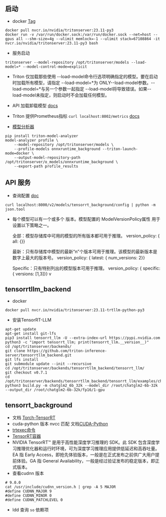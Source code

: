 ## 启动
- docker [Tag](!https://catalog.ngc.nvidia.com/orgs/nvidia/containers/tritonserver)
```shell
docker pull nvcr.io/nvidia/tritonserver:23.11-py3
docker run -v /var/run/docker.sock:/var/run/docker.sock --net=host --gpus all --shm-size=4g --ulimit memlock=-1 --ulimit stack=67108864 -it nvcr.io/nvidia/tritonserver:23.11-py3 bash
```

- 服务启动
```shell
tritonserver --model-repository /opt/tritonserver/models --load-model=* --model-control-mode=explicit
```
- Triton 仅加载那些使用 --load-model命令行选项明确指定的模型。要在启动时加载所有模型，请指定 --load-model=*为 ONLY--load-model参数。--load-model=*与另一个参数一起指定 --load-model将导致错误。如果--load-model未指定，则启动时不会加载任何模型。
- API 加载卸载模型 [docs](!https://docs.nvidia.com/deeplearning/triton-inference-server/user-guide/docs/protocol/extension_model_repository.html)
- Triton 提供Prometheus指标  `curl localhost:8002/metrics` [docs](!https://docs.nvidia.com/deeplearning/triton-inference-server/user-guide/docs/user_guide/metrics.html)

- [模型分析器](!https://github.com/triton-inference-server/model_analyzer/blob/r23.12/docs/quick_start.md)
```shell
pip install triton-model-analyzer
model-analyzer profile \
    --model-repository /opt/tritonserver/models \
    --profile-models onnxruntime_background --triton-launch-mode=docker \
    --output-model-repository-path /opt/tritonserver/o_models/onnxruntime_background \
    --export-path profile_results
```

## API 服务
- 查询配置 [doc](!https://docs.nvidia.com/deeplearning/triton-inference-server/user-guide/docs/user_guide/model_configuration.html)
```shell
curl localhost:8000/v2/models/tensorrt_background/config | python -m json.tool
```
- 每个模型可以有一个或多个 版本。模型配置的 ModelVersionPolicy属性 用于设置以下策略之一。

  全部：模型存储库中可用的模型的所有版本都可用于推理。 version_policy: { all: {}}

  最新：只有存储库中模型的最新“n”个版本可用于推理。该模型的最新版本是数字上最大的版本号。 version_policy: { latest: { num_versions: 2}}  
  
  Specific：只有特别列出的模型版本可用于推理。 version_policy: { specific: { versions: [1,3]}}
                                                                                                                                                                                                                                                                                                                                                                                                                                          v                                                                                                                                                                                                                                                                                                                                                                                                                                                                                                                                                                                                                                                                                                                                                                                                                                                                                                                                                                                                                                                                                                                                                                                                                                                                                                                                                                                                                                                                                                                                                                                                                                                                                                                                                                                                                                                                                                                                                                                                                                                                                                                                                                                                                                                                                                                                                                                                                                                                                                                                                                                                                                                                                                                                                                                                                                                                                                                                                                                                                                                                                                                                                                                                                                                                                                                                                                                                                                                                                                                                                                                                                                                                                                                                                                                                                                                                                                                                                                                                                                                                                                                                                                                                                                                                                                                                                                                                                                                                                                                                                                                                                                                                                                                                                                                                                                                                                                                                                                                                                                                                                                                                                                                                                                                                                                                                                                                                                                                                                                                                                                                                                                                                                                                                                                                                                                                                                                                                                                                                                                                                                                                                                                                                                                                                                                                                                                                                                                                                                                                                                                                                                                                                                                                                                                                                                                                                                                                                                                                                                                                                                                                                                                                                                                                                                                                                                                                                                                                                                                                                                                                                                                                                                                                                                                                                                                                                                                                                                                                                                                                                                                                                                                                                                                                                                                                                                                                                                                                                                                                                                                                                                                                                                                                                                                                                                                                                                                                                                                                                                                                                                                                                                                                                                                                                                                                                                                                                                                                                                                                                                                                                                                                                                                                                                                                                                                                                                                                                                                                                                                                                                                                                                                                                                                                                                                                                                                                                                                                                                                                                                                                                                                                                                                                                                                                                                                                                                                                                                                                                                                                                                                                                                                                                                                                                                                                                                                                                                                                                                                                                                                                                                                                                                                                                                                                                                                                                                                                                                                                                                                                                                                                                                                                                                                                                                                                                                                                                                                                                                                                                                                                                                                                                                                                                                                                                                                                                                                                                                                                                                                                                                                                                                                                                                                                                                                                                                                                                                                                                                                                                                                                                                                                                                                                                                                                                                                                                                                                                                                                                                                                                                                                                                                                                                                                                                                                                                                                                                                                                                                                                                                                                                                                                                                                                                                                                                                                                                                                                                                                                                                                                                                                                                                                                                                                                                                                                                                                                                                                                                                                                                                                                                                                                                                                                                                                                                                                                                                                                                                                                                                                                                                                                                                                                                                                                                                                                                                                                                                                                                                                                                                                                                                                                                                                                                                                                                                                                                                                                                                                                                                                                                                                                                                                                                                                                                                                                                                                                                                                                                                                                                                                                                                                                                                                                                                                                                                                                                                                                                                                                                                                                                                                                                                                                                                                                                                                                                                                                                                                                                                                                                                                                                                                                                                                                                                                                                                                                                                                                                                                                                                                                                                                                                                                                                                                                                                                                                                                                                                                                                                                                                                                                                                                                                                                                                                                                                                                                                                                                                                                                                                                                                                                                                                                                                                                                                                                                                                                                                                                                                                                                                                                                                                                                                                                                                                                                                                                                                                                                                                                                                                                                                                                                                                                                                                                                                                                                                                                                                                                                                                                                                                                                                                                                                                                                                                                                                                                                                                                                                                                                                                                                                                                                                                                                                                                                                                                                                                                                                                                                                                                                                                                                                                                                                                                                                                                                                                                                                                                                                                                                                                                                                                                                                                                                                                                                                                                                                                                                                                                                                                                                                                                                                                                                                                                                                                                                                                                                                                                                                                                                                                                                                                                                                                                                                                                                                                                                                                                                                                                                                                                                                                                                                                                                                                                                                                                                                                                                                                                                                                                                                                                                                                                                                                                                                                                                                                                                                                                                                                                                                                                                                                                                                                                                                                                                                                                                                                                                                                                                                                                                                                                                                                                                                                                                                                                                                                                                                                                                                                                                                                                                                                                                                                                                                                                                
## tensorrtllm_backend

- docker
```shell
docker pull nvcr.io/nvidia/tritonserver:23.11-trtllm-python-py3

```
- 安装TensorRT-LLM
```shell
apt-get update
apt-get install git-lfs
pip3 install tensorrt_llm -U --extra-index-url https://pypi.nvidia.com
python3 -c "import tensorrt_llm; print(tensorrt_llm.__version__)"
cd /opt/tritonserver/backends/
git clone https://github.com/triton-inference-server/tensorrtllm_backend.git
git lfs install
git submodule update --init --recursive
cd /opt/tritonserver/backends/tensorrtllm_backend/tensorrt_llm/
git checkout v0.7.1
cd /opt/tritonserver/backends/tensorrtllm_backend/tensorrt_llm/examples/chatglm
python3 build.py -m chatglm2_6b_32k --model_dir /root/chatglm2-6b-32k --output_dir /root/chatglm2-6b-32k/fp16/1-gpu

```
## tensorrt_background
- 文档 [Torch-TensorRT](!https://pytorch.org/TensorRT/)
- cuda-python 版本 nvcc 匹配 文档[CUDA-Python](!https://nvidia.github.io/cuda-python/install.html)
- [trtexec命令](!https://developer.nvidia.com/zh-cn/blog/tensorrt-trtexec-cn/)
- [TensorRT容器](!https://catalog.ngc.nvidia.com/orgs/nvidia/containers/tensorrt/tags)
- NVIDIA TensorRT™ 是用于高性能深度学习推理的 SDK。此 SDK 包含深度学习推理优化器和运行时环境，可为深度学习推理应用提供低延迟和高吞吐量。EA 指 Early Access，即抢先体验版本，一般是在正式发布之前供广大用户提前体验。GA 指 General Availability，一般是经过验证发布的稳定版本，即正式版本。
- 查看cudnn 版本
```shell
# 9.0.0
cat /usr/include/cudnn_version.h | grep -A 5 MAJOR
#define CUDNN_MAJOR 9
#define CUDNN_MINOR 0
#define CUDNN_PATCHLEVEL 0
```
- ldd 查询 `so` 依赖项